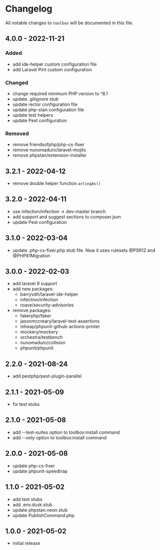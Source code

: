 # Changelog

All notable changes to `toolbox` will be documented in this file.

## 4.0.0 - 2022-11-21

### Added
- add ide-helper custom configuration file
- add Laravel Pint custom configuration

### Changed
- change required minimum PHP version to ^8.1
- update .gitignore stub
- update rector configuration file
- update php-stan configuration file
- update test helpers
- update Pest configuration

### Removed
- remove friendsofphp/php-cs-fixer
- remove nunomaduro/laravel-mojito
- remove phpstan/extension-installer


## 3.2.1 - 2022-04-12

- remove double helper function `actingAs()`


## 3.2.0 - 2022-04-11

- use infection/infection -> dev-master branch
- add support and suggest sections to composer.json
- update Pest configuration


## 3.1.0 - 2022-03-04

- update .php-cs-fixer.php stub file. Now it uses rulesets @PSR12 and @PHP81Migration

## 3.0.0 - 2022-02-03

- add laravel 9 support
- add new packages: 
    - barryvdh/laravel-ide-helper
    - infection/infection
    - roave/security-advisories
- remove packages:
    - fakerphp/faker
    - jasonmccreary/laravel-test-assertions
    - mheap/phpunit-github-actions-printer
    - mockery/mockery
    - orchestra/testbench
    - nunomaduro/collision
    - phpunit/phpunit

## 2.2.0 - 2021-08-24

- add pestphp/pest-plugin-parallel

## 2.1.1 - 2021-05-09

- fix test stubs

## 2.1.0 - 2021-05-08

- add --test-suites option to toolbox:install command
- add --only option to toolbox:install command

## 2.0.0 - 2021-05-08

- update php-cs-fixer
- update phpunit-speedtrap

## 1.1.0 - 2021-05-02

- add test stubs
- add .env.dusk.stub
- update phpstan.neon.stub
- update PublishCommand.php

## 1.0.0 - 2021-05-02

- initial release

